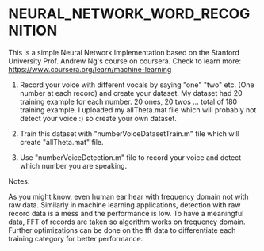 # NEURAL_NETWORK_WORD_RECOGNITION

This is a simple Neural Network Implementation based on the Stanford University Prof. Andrew Ng's course on coursera.
Check to learn more: https://www.coursera.org/learn/machine-learning

1. Record your voice with different vocals by saying "one" "two" etc. (One number at each record) and create your dataset. My dataset had 20 training example for each number. 20 ones, 20 twos ... total of 180 training example.
I uploaded my allTheta.mat file which will probably not detect your voice :) so create your own dataset.

2. Train this dataset with "numberVoiceDatasetTrain.m" file which will create "allTheta.mat" file.

3. Use "numberVoiceDetection.m" file to record your voice and detect which number you are speaking.

Notes:

As you might know, even human ear hear with frequency domain not with raw data. Similarly in machine learning applications, detection with raw record data is a mess and the performance is low. To have a meaningful data, FFT of records are taken so algorithm works on frequency domain. Further optimizations can be done on the fft data to differentiate each training category for better performance.

  
